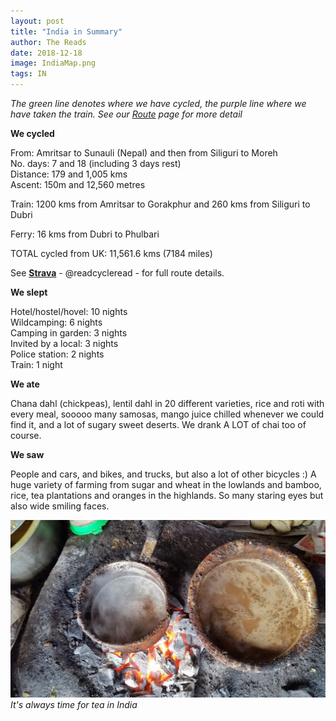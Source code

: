 ```yaml
---
layout: post
title: "India in Summary"
author: The Reads
date: 2018-12-18
image: IndiaMap.png  
tags: IN
---
```


*The green line denotes where we have cycled, the purple line where we have taken the train. See our [Route](http://readcycleread.bike/pages/map.html) page for more detail*  

**We cycled**  

From: Amritsar to Sunauli (Nepal) and then from Siliguri to Moreh  
No. days: 7 and 18 (including 3 days rest)   
Distance: 179 and 1,005 kms  
Ascent: 150m and 12,560 metres  

Train: 1200 kms from Amritsar to Gorakphur and 260 kms from Siliguri to Dubri   

Ferry: 16 kms from Dubri to Phulbari  

TOTAL cycled from UK: 11,561.6 kms (7184 miles)  

See [**Strava**](https://www.strava.com/athletes/readcycleread) - @readcycleread - for full route details.  


**We slept**  

Hotel/hostel/hovel: 10 nights     
Wildcamping: 6 nights   
Camping in garden: 3 nights  
Invited by a local: 3 nights  
Police station: 2 nights    
Train: 1 night  


**We ate**  

Chana dahl (chickpeas), lentil dahl in 20 different varieties, rice and roti with every meal, sooooo many samosas, mango juice chilled whenever we could find it, and a lot of sugary sweet deserts. We drank A LOT of chai too of course.  


**We saw**  

People and cars, and bikes, and trucks, but also a lot of other bicycles :) A huge variety of farming from sugar and wheat in the lowlands and bamboo, rice, tea plantations and oranges in the highlands.  So many staring eyes but also wide smiling faces.  


![INaChai](assets/img/INaChai.jpg) *It's always time for tea in India*  




